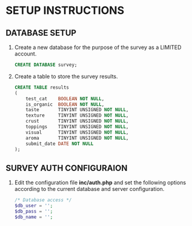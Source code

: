 SETUP INSTRUCTIONS
===================

DATABASE SETUP
--------------

1.  Create a new database for the purpose of the survey as a LIMITED account.
    
    ```sql
    CREATE DATABASE survey;
    ```

2.  Create a table to store the survey results.

    ```sql
    CREATE TABLE results  
    (  
        test_cat    BOOLEAN NOT NULL,
        is_organic  BOOLEAN NOT NULL, 
        taste       TINYINT UNSIGNED NOT NULL,  
        texture     TINYINT UNSIGNED NOT NULL, 
        crust       TINYINT UNSIGNED NOT NULL, 
        toppings    TINYINT UNSIGNED NOT NULL, 
        visual      TINYINT UNSIGNED NOT NULL, 
        aroma       TINYINT UNSIGNED NOT NULL, 
        submit_date DATE NOT NULL 
    );
    ```


SURVEY AUTH CONFIGURAION
------------------------

1.  Edit the configuration file **inc/auth.php** and set the following options according to the current
    database and server configuration.

    ```php
    /* Database access */
    $db_user = '';
    $db_pass = '';
    $db_name = '';
    ```


